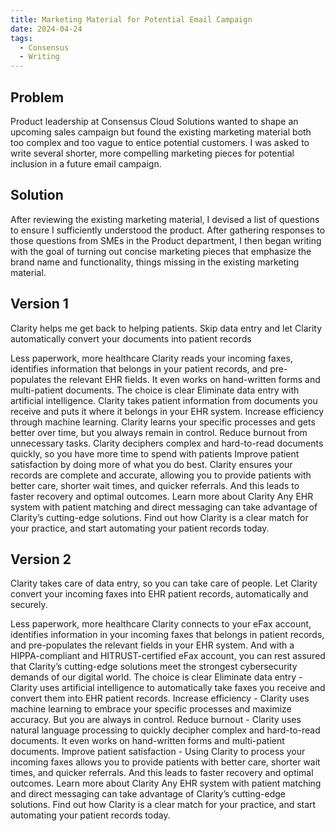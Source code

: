 ```yaml
---
title: Marketing Material for Potential Email Campaign
date: 2024-04-24
tags:
  - Consensus
  - Writing
---
```


## Problem
Product leadership at Consensus Cloud Solutions wanted to shape an upcoming sales campaign but found the existing marketing material both too complex and too vague to entice potential customers. I was asked to write several shorter, more compelling marketing pieces for potential inclusion in a future email campaign. 

## Solution
After reviewing the existing marketing material, I devised a list of questions to ensure I sufficiently understood the product. After gathering responses to those questions from SMEs in the Product department, I then began writing with the goal of turning out concise marketing pieces that emphasize the brand name and functionality, things missing in the existing marketing material.

## Version 1
Clarity helps me 
get back to helping patients.
Skip data entry and let Clarity automatically convert your documents into patient records

Less paperwork, more healthcare
Clarity reads your incoming faxes, identifies information that belongs in your patient records, and pre-populates the relevant EHR fields. It even works on hand-written forms and multi-patient documents. 
The choice is clear
Eliminate data entry with artificial intelligence. Clarity takes patient information from documents you receive and puts it where it belongs in your EHR system. 
Increase efficiency through machine learning. Clarity learns your specific processes and gets better over time, but you always remain in control. 
Reduce burnout from unnecessary tasks. Clarity deciphers complex and hard-to-read documents quickly, so you have more time to spend with patients
Improve patient satisfaction by doing more of what you do best. Clarity ensures your records are complete and accurate, allowing you to provide patients with better care, shorter wait times, and quicker referrals. And this leads to faster recovery and optimal outcomes.
Learn more about Clarity
Any EHR system with patient matching and direct messaging can take advantage of Clarity’s cutting-edge solutions. Find out how Clarity is a clear match for your practice, and start automating your patient records today.


## Version 2
Clarity takes care of data entry, so you can take care of people.
Let Clarity convert your incoming faxes into EHR patient records, automatically and securely.

Less paperwork, more healthcare
Clarity connects to your eFax account, identifies information in your incoming faxes that belongs in patient records, and pre-populates the relevant fields in your EHR system. And with a HIPPA-compliant and HITRUST-certified eFax account, you can rest assured that Clarity’s cutting-edge solutions meet the strongest cybersecurity demands of our digital world. 
The choice is clear
Eliminate data entry - Clarity uses artificial intelligence to automatically take faxes you receive and convert them into EHR patient records. 
Increase efficiency - Clarity uses machine learning to embrace your specific processes and maximize accuracy. But you are always in control.
Reduce burnout - Clarity uses natural language processing to quickly decipher complex and hard-to-read documents. It even works on hand-written forms and multi-patient documents. 
Improve patient satisfaction - Using Clarity to process your incoming faxes allows you to provide patients with better care, shorter wait times, and quicker referrals. And this leads to faster recovery and optimal outcomes.
Learn more about Clarity
Any EHR system with patient matching and direct messaging can take advantage of Clarity’s cutting-edge solutions. Find out how Clarity is a clear match for your practice, and start automating your patient records today.



<!--more-->
